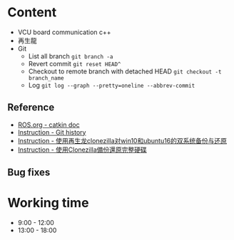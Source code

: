 # Content  
- VCU board communication c++
- 再生龍
- Git
	- List all branch ```git branch -a```
	- Revert commit ```git reset HEAD^```
	- Checkout to remote branch with detached HEAD ```git checkout -t branch_name```
	- Log ```git log --graph --pretty=oneline --abbrev-commit```

## Reference
- [ROS.org - catkin doc](http://docs.ros.org/en/indigo/api/catkin/html/howto/format2/index.html)
- [Instruction - Git history](https://kejyuntw.gitbooks.io/git-learning-note/content/history/history-README.html)
- [Instruction - 使用再生龙clonezilla对win10和ubuntu16的双系统备份与还原](https://www.vinchin.com/blog/vinchin-technique-share-details.html?id=13558)
- [Instruction - 使用Clonezilla備份還原完整硬碟](https://hackmd.io/@CreeperHua/HyAM9E8RV)
## Bug fixes  
# Working time  
- 9:00 - 12:00   
- 13:00 - 18:00